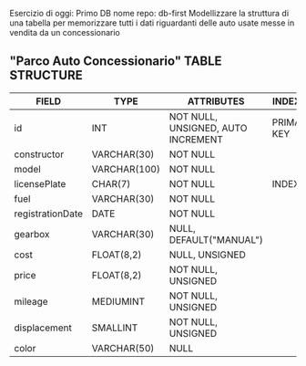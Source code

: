 Esercizio di oggi: Primo DB
nome repo: db-first
Modellizzare la struttura di una tabella per memorizzare tutti i dati riguardanti delle auto usate messe in vendita da un concessionario

## "Parco Auto Concessionario" TABLE STRUCTURE

| FIELD            | TYPE         | ATTRIBUTES                         | INDEXES     |
| ---------------- | ------------ | ---------------------------------- | ----------- |
| id               | INT          | NOT NULL, UNSIGNED, AUTO INCREMENT | PRIMARY KEY |
| constructor      | VARCHAR(30)  | NOT NULL                           |             |
| model            | VARCHAR(100) | NOT NULL                           |             |
| licensePlate     | CHAR(7)      | NOT NULL                           | INDEX       |
| fuel             | VARCHAR(30)  | NOT NULL                           |             |
| registrationDate | DATE         | NOT NULL                           |             |
| gearbox          | VARCHAR(30)  | NULL, DEFAULT("MANUAL")            |             |
| cost             | FLOAT(8,2)   | NULL, UNSIGNED                     |             |
| price            | FLOAT(8,2)   | NOT NULL, UNSIGNED                 |             |
| mileage          | MEDIUMINT    | NOT NULL, UNSIGNED                 |             |
| displacement     | SMALLINT     | NOT NULL, UNSIGNED                 |             |
| color            | VARCHAR(50)  | NULL                               |             |
